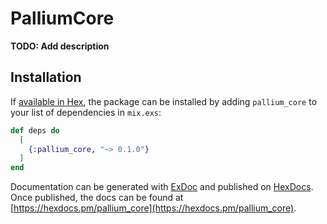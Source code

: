 # PalliumCore

**TODO: Add description**

## Installation

If [available in Hex](https://hex.pm/docs/publish), the package can be installed
by adding `pallium_core` to your list of dependencies in `mix.exs`:

```elixir
def deps do
  [
    {:pallium_core, "~> 0.1.0"}
  ]
end
```

Documentation can be generated with [ExDoc](https://github.com/elixir-lang/ex_doc)
and published on [HexDocs](https://hexdocs.pm). Once published, the docs can
be found at [https://hexdocs.pm/pallium_core](https://hexdocs.pm/pallium_core).

